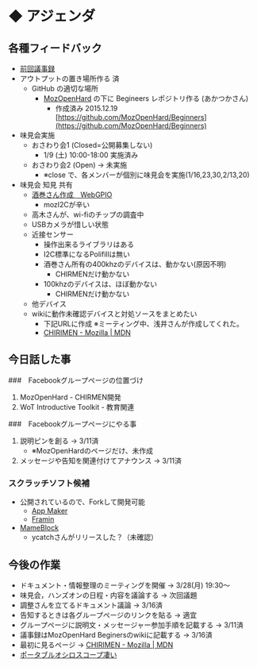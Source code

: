 # ◆ アジェンダ

## 各種フィードバック
- [前回議事録](../2015/meeting-2015.12.19.md)
- アウトプットの置き場所作る 済
  - GitHub の適切な場所
    - [MozOpenHard](https://github.com/MozOpenHard) の下に Begineers レポジトリ作る (あかつかさん)
      - 作成済み 2015.12.19 [https://github.com/MozOpenHard/Beginners](https://github.com/MozOpenHard/Beginners)
- 味見会実施
  - おさわり会1 (Closed=公開募集しない)
    - 1/9 (土) 10:00-18:00 実施済み
  - おさわり会2 (Open) -> 未実施
    - ※close で、各メンバーが個別に味見会を実施(1/16,23,30,2/13,20)
- 味見会 知見 共有
    - [酒巻さん作成　WebGPIO](https://github.com/club-wot/WebGPIO)
      - mozI2Cが辛い
    - 高木さんが、wi-fiのチップの調査中
    - USBカメラが惜しい状態
    - 近接センサー
      - 操作出来るライブラリはある
      - I2C標準になるPolifillは無い
      - 酒巻さん所有の400khzのデバイスは、動かない(原因不明)    
        - CHIRMENだけ動かない
      - 100khzのデバイスは、ほぼ動かない
        - CHIRMENだけ動かない
    - 他デバイス
    - wikiに動作未確認デバイスと対処ソースをまとめたい
      -  下記URLに作成 ※ミーティング中、浅井さんが作成してくれた。
      -  [CHIRIMEN - Mozilla | MDN](https://developer.mozilla.org/ja/Firefox_OS/Board_guide/CHIRIMEN)

## 今日話した事
###　Facebookグループページの位置づけ
1. MozOpenHard - CHIRMEN開発
1. WoT Introductive Toolkit - 教育関連

###　Facebookグループページにやる事
1. 説明ピンを創る -> 3/11済
    - ※MozOpenHardのページだけ、未作成
1. メッセージや告知を関連付けてアナウンス -> 3/11済

### スクラッチソフト候補
- 公開されているので、Forkして開発可能
    - [App Maker](https://apps.webmaker.org/designer)
    - [Framin](http://framin.kddi.com/pc/)
- [MameBlock](http://ycatch.github.io/mameblock.js/)
    - ycatchさんがリリースした？（未確認）

## 今後の作業
- ドキュメント・情報整理のミーティングを開催 -> 3/28(月) 19:30～
- 味見会，ハンズオンの日程・内容を議論する -> 次回議題
- 調整さんを立てるドキュメント議論 -> 3/16済
- 告知するときは各グループページのリンクを貼る -> 適宜  
- グループページに説明文・メッセージャー参加手順を記載する -> 3/11済  
- 議事録はMozOpenHard Beginersのwikiに記載する -> 3/16済  
- 最初に見るページ -> [CHIRIMEN - Mozilla | MDN](https://developer.mozilla.org/ja/Firefox_OS/Board_guide/CHIRIMEN)
- [ポータブルオシロスコープ凄い](http://www.amazon.co.jp/dp/B00F9SYJ9Q/)  

